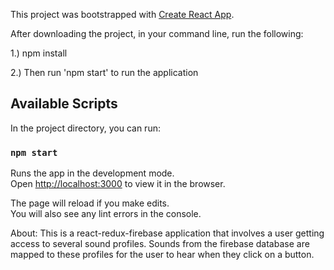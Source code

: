 This project was bootstrapped with [Create React App](https://github.com/facebook/create-react-app).

After downloading the project, in your command line, run the following:

1.) npm install 

2.) Then run 'npm start' to run the application

## Available Scripts

In the project directory, you can run:

### `npm start`

Runs the app in the development mode.<br />
Open [http://localhost:3000](http://localhost:3000) to view it in the browser.

The page will reload if you make edits.<br />
You will also see any lint errors in the console.

About: This is a react-redux-firebase application that involves a user getting access to several sound profiles. Sounds from the firebase database are mapped to these profiles for the user to hear when they click on a button.